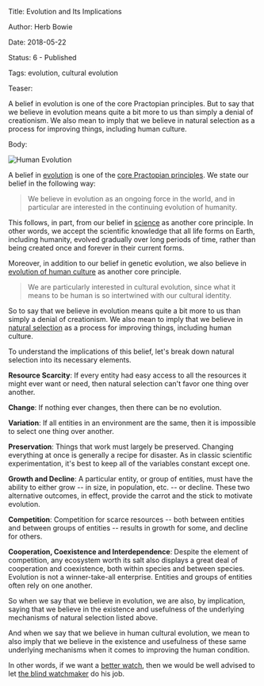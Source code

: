 Title:  Evolution and Its Implications

Author: Herb Bowie

Date:   2018-05-22

Status: 6 - Published

Tags:   evolution, cultural evolution

Teaser: 
 
A belief in evolution is one of the core Practopian principles. But to say that we believe in evolution means quite a bit more to us than simply a denial of creationism. We also mean to imply that we believe in natural selection as a process for improving things, including human culture. 

Body:

<p><img src="../images/evolution.jpg" alt="Human Evolution" title="Human Evolution" /></p>

A belief in [evolution][] is one of the [core Practopian principles][cp]. We state our belief in the following way:

> We believe in evolution as an ongoing force in the world, and in particular are interested in the continuing evolution of humanity.

This follows, in part, from our belief in [science][] as another core principle. In other words, we accept the scientific knowledge that all life forms on Earth, including humanity, evolved gradually over long periods of time, rather than being created once and forever in their current forms. 

Moreover, in addition to our belief in genetic evolution, we also believe in [evolution of human culture][cultevo] as another core principle. 

> We are particularly interested in cultural evolution, since what it means to be human is so intertwined with our cultural identity.

So to say that we believe in evolution means quite a bit more to us than simply a denial of creationism. We also mean to imply that we believe in [natural selection][nat-sel] as a process for improving things, including human culture. 

To understand the implications of this belief, let's break down natural selection into its necessary elements. 

**Resource Scarcity**: If every entity had easy access to all the resources it might ever want or need, then natural selection can't favor one thing over another.

**Change**: If nothing ever changes, then there can be no evolution.

**Variation**: If all entities in an environment are the same, then it is impossible to select one thing over another. 

**Preservation**: Things that work must largely be preserved. Changing everything at once is generally a recipe for disaster. As in classic scientific experimentation, it's best to keep all of the variables constant except one. 

**Growth and Decline**: A particular entity, or group of entities, must have the ability to either grow -- in size, in population, etc. -- or decline. These two alternative outcomes, in effect, provide the carrot and the stick to motivate evolution. 

**Competition**: Competition for scarce resources -- both between entities and between groups of entities -- results in growth for some, and decline for others. 

**Cooperation, Coexistence and Interdependence**: Despite the element of competition, any ecosystem worth its salt also displays a great deal of cooperation and coexistence, both within species and between species. Evolution is not a winner-take-all enterprise. Entities and groups of entities often rely on one another. 

So when we say that we believe in evolution, we are also, by implication, saying that we believe in the existence and usefulness of the underlying mechanisms of natural selection listed above. 

And when we say that we believe in human cultural evolution, we mean to also imply that we believe in the existence and usefulness of these same underlying mechanisms when it comes to improving the human condition. 

In other words, if we want a [better watch][apple-watch], then we would be well advised to let [the blind watchmaker][blind] do his job. 

[apple-watch]: https://www.apple.com/watch/

[blind]: https://en.wikipedia.org/wiki/The_Blind_Watchmaker

[cp]: ../core/principles.html

[cultevo]: ../tags/cultural-evolution.html

[evolution]: ../tags/evolution.html

[nat-sel]: https://en.wikipedia.org/wiki/Natural_selection

[science]: ../tags/science.html
